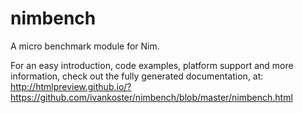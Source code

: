 # nimbench
A micro benchmark module for Nim.

For an easy introduction, code examples, platform support and more information, check out the fully generated documentation, at:
http://htmlpreview.github.io/?https://github.com/ivankoster/nimbench/blob/master/nimbench.html
